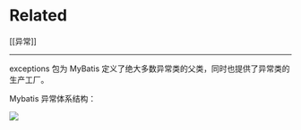 # Related

[[异常]]

---

exceptions 包为 MyBatis 定义了绝大多数异常类的父类，同时也提供了异常类的生产工厂。 

Mybatis 异常体系结构：

![](https://pic-bed-615.oss-cn-beijing.aliyuncs.com/spdN1M.png)
